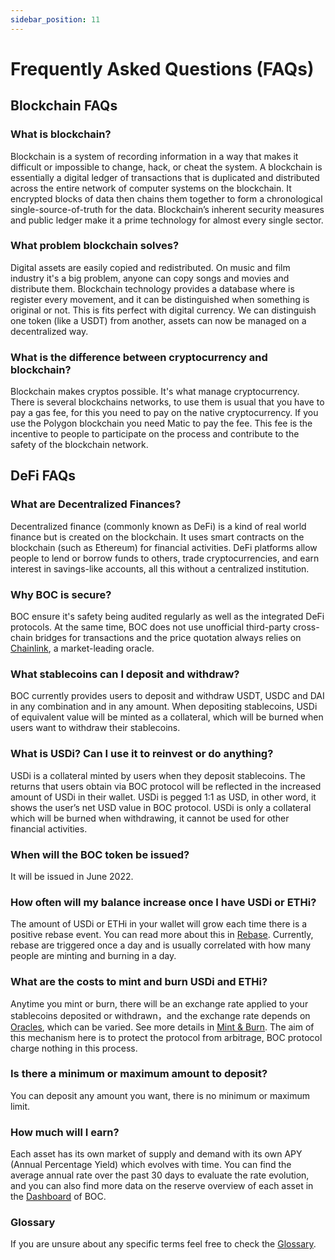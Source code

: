 ```yaml
---
sidebar_position: 11
---
```


# Frequently Asked Questions (FAQs)

## Blockchain FAQs

### What is blockchain?

Blockchain is a system of recording information in a way that makes it difficult or impossible to change, hack, or cheat the system. A blockchain is essentially a digital ledger of transactions that is duplicated and distributed across the entire network of computer systems on the blockchain. It encrypted blocks of data then chains them together to form a chronological single-source-of-truth for the data. Blockchain’s inherent security measures and public ledger make it a prime technology for almost every single sector.

### What problem blockchain solves?

Digital assets are easily copied and redistributed. On music and film industry it's a big problem, anyone can copy songs and movies and distribute them. Blockchain technology provides a database where is register every movement, and it can be distinguished when something is original or not. This is fits perfect with digital currency. We can distinguish one token (like a USDT) from another, assets can now be managed on a decentralized way.

### What is the difference between cryptocurrency and blockchain?

Blockchain makes cryptos possible. It's what manage cryptocurrency. There is several blockchains networks, to use them is usual that you have to pay a gas fee, for this you need to pay on the native cryptocurrency. If you use the Polygon blockchain you need Matic to pay the fee. This fee is the incentive to people to participate on the process and contribute to the safety of the blockchain network.

## DeFi FAQs

### What are Decentralized Finances? 

Decentralized finance (commonly known as DeFi) is a kind of real world finance but is created on the blockchain. It uses smart contracts on the blockchain (such as Ethereum) for financial activities. DeFi platforms allow people to lend or borrow funds to others, trade cryptocurrencies, and earn interest in savings-like accounts, all this without a centralized institution.

### Why BOC is secure?

BOC ensure it's safety being audited regularly as well as the integrated DeFi protocols. At the same time, BOC does not use unofficial third-party cross-chain bridges for transactions and the price quotation always relies on [Chainlink](https://chain.link/), a market-leading oracle.

### What stablecoins can I deposit and withdraw?

BOC currently provides users to deposit and withdraw USDT, USDC and DAI in any combination and in any amount. When depositing stablecoins, USDi of equivalent value will be minted as a collateral, which will be burned when users want to withdraw their stablecoins. 

### What is USDi? Can I use it to reinvest or do anything?

USDi is a collateral minted by users when they deposit stablecoins. The returns that users obtain via BOC protocol will be reflected in the increased amount of USDi in their wallet. USDi is pegged 1:1 as USD, in other word, it shows the user’s net USD value in BOC protocol. USDi is only a collateral which will be burned when withdrawing, it cannot be used for other financial activities.

### When will the BOC token be issued? 

It will be issued in June 2022.

### How often will my balance increase once I have USDi or ETHi?

The amount of USDi or ETHi in your wallet will grow each time there is a positive rebase event. You can read more about this in [Rebase](protocol-algorithm-design#rebase). Currently, rebase are triggered once a day and is usually correlated with how many people are minting and burning in a day.

### What are the costs to mint and burn USDi and ETHi?

Anytime you mint or burn, there will be an exchange rate applied to your stablecoins deposited or withdrawn，and the exchange rate depends on [Oracles](appendix#oracle), which can be varied. See more details in [Mint & Burn](protocol-algorithm-design#mint--burn). The aim of this mechanism here is to protect the protocol from arbitrage, BOC protocol charge nothing in this process. 

### Is there a minimum or maximum amount to deposit?

You can deposit any amount you want, there is no minimum or maximum limit. 

### How much will I earn?

Each asset has its own market of supply and demand with its own APY (Annual Percentage Yield) which evolves with time. You can find the average annual rate over the past 30 days to evaluate the rate evolution, and you can also find more data on the reserve overview of each asset in the [Dashboard](https://dashboard-v1.bankofchain.io/#/) of BOC.

### Glossary

If you are unsure about any specific terms feel free to check the [Glossary](appendix#glossary). 
